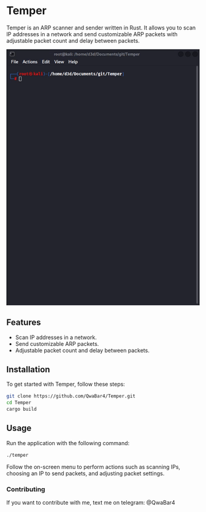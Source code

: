 # Temper
Temper is an ARP scanner and sender written in Rust. It allows you to scan IP addresses in a network and send customizable ARP packets with adjustable packet count and delay between packets.
<p align="center">
  <img src="assets/demo.gif" alt="Demo GIF"/>
</p>

## Features
- Scan IP addresses in a network.
- Send customizable ARP packets.
- Adjustable packet count and delay between packets.

## Installation

To get started with Temper, follow these steps:
```bash
git clone https://github.com/QwaBar4/Temper.git
cd Temper
cargo build
```
## Usage
Run the application with the following command:
```bash
./temper
```
Follow the on-screen menu to perform actions such as scanning IPs, choosing an IP to send packets, and adjusting packet settings.
### Contributing
If you want to contribute with me, text me on telegram: @QwaBar4
